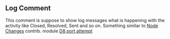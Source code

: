 ## Log Comment

This comment is suppose to show log messages what is happening with the activity like Closed, Resolved, Sent and so on.
Something similar to [Node Changes](https://www.drupal.org/project/nodechanges) contrib. module [D8 port attempt](http://www.drupal.org/node/2705425)
